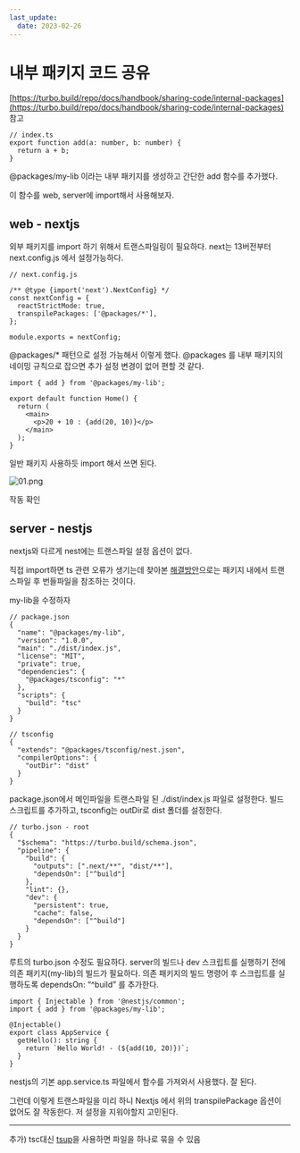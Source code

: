 ```yaml
---
last_update:
  date: 2023-02-26
---
```


# 내부 패키지 코드 공유

[https://turbo.build/repo/docs/handbook/sharing-code/internal-packages](https://turbo.build/repo/docs/handbook/sharing-code/internal-packages) 참고

```tsx
// index.ts
export function add(a: number, b: number) {
  return a + b;
}
```

@packages/my-lib 이라는 내부 패키지를 생성하고 간단한 add 함수를 추가했다.

이 함수를 web, server에 import해서 사용해보자.

## web - nextjs

외부 패키지를 import 하기 위해서 트랜스파일링이 필요하다. next는 13버전부터 next.config.js 에서 설정가능하다.

```tsx
// next.config.js

/** @type {import('next').NextConfig} */
const nextConfig = {
  reactStrictMode: true,
  transpilePackages: ['@packages/*'],
};

module.exports = nextConfig;
```

@packages/\* 패턴으로 설정 가능해서 이렇게 했다. @packages 를 내부 패키지의 네이밍 규칙으로 잡으면 추가 설정 변경이 없어 편할 것 같다.

```tsx
import { add } from '@packages/my-lib';

export default function Home() {
  return (
    <main>
      <p>20 + 10 : {add(20, 10)}</p>
    </main>
  );
}
```

일반 패키지 사용하듯 import 해서 쓰면 된다.

![01.png](https://s3-us-west-2.amazonaws.com/secure.notion-static.com/da9ef6cb-8a26-44a8-b45f-39a3b53ee503/01.png)

작동 확인

## server - nestjs

nextjs와 다르게 nest에는 트랜스파일 설정 옵션이 없다.

직접 import하면 ts 관련 오류가 생기는데 찾아본 [해결방안](https://stackoverflow.com/questions/73189881/turborepo-package-unexpected-token-export)으로는 패키지 내에서 트랜스파일 후 번들파일을 참조하는 것이다.

my-lib을 수정하자

```tsx
// package.json
{
  "name": "@packages/my-lib",
  "version": "1.0.0",
  "main": "./dist/index.js",
  "license": "MIT",
  "private": true,
  "dependencies": {
    "@packages/tsconfig": "*"
  },
  "scripts": {
    "build": "tsc"
  }
}

// tsconfig
{
  "extends": "@packages/tsconfig/nest.json",
  "compilerOptions": {
    "outDir": "dist"
  }
}

```

package.json에서 메인파일을 트랜스파일 된 ./dist/index.js 파일로 설정한다. 빌드 스크립트를 추가하고, tsconfig는 outDir로 dist 폴더를 설정한다.

```tsx
// turbo.json - root
{
  "$schema": "https://turbo.build/schema.json",
  "pipeline": {
    "build": {
      "outputs": [".next/**", "dist/**"],
      "dependsOn": ["^build"]
    },
    "lint": {},
    "dev": {
      "persistent": true,
      "cache": false,
      "dependsOn": ["^build"]
    }
  }
}
```

루트의 turbo.json 수정도 필요하다. server의 빌드나 dev 스크립트를 실행하기 전에 의존 패키지(my-lib)의 빌드가 필요하다. 의존 패키지의 빌드 명령어 후 스크립트를 실행하도록 dependsOn: “^build” 를 추가한다.

```tsx
import { Injectable } from '@nestjs/common';
import { add } from '@packages/my-lib';

@Injectable()
export class AppService {
  getHello(): string {
    return `Hello World! - (${add(10, 20)})`;
  }
}
```

nestjs의 기본 app.service.ts 파일에서 함수를 가져와서 사용했다. 잘 된다.

그런데 이렇게 트랜스파일을 미리 하니 Nextjs 에서 위의 transpilePackage 옵션이 없어도 잘 작동한다. 저 설정을 지워야할지 고민된다.

---

추가) tsc대신 [tsup](https://tsup.egoist.dev/)을 사용하면 파일을 하나로 묶을 수 있음
